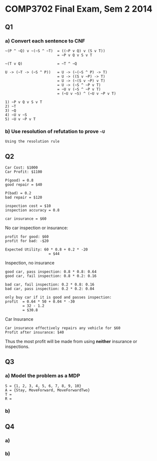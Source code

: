 # COMP3702 Final Exam, Sem 2 2014

## Q1

### a) Convert each sentence to CNF
```
~(P ^ ~Q) v ~(~S ^ ~T)  = ((~P v Q) v (S v T))
                        = ~P v Q v S v T

~(T v Q)                = ~T ^ ~Q

U -> (~T -> (~S ^ P))   = U -> (~(~S ^ P) -> T)
                        = U -> ((S v ~P) -> T)
                        = U -> (~(S v ~P) v T)
                        = U -> (~S ^ ~P v T)
                        = ~U v (~S ^ ~P v T)
                        = (~U v ~S) ^ (~U v ~P v T)

1) ~P v Q v S v T
2) ~T
3) ~Q
4) ~U v ~S
5) ~U v ~P v T
```

### b) Use resolution of refutation to prove `~U`
```
Using the resolution rule
```

## Q2

```
Car Cost: $1000
Car Profit: $1100

P(good) = 0.8
good repair = $40

P(bad) = 0.2
bad repair = $120

inspection cost = $10
inspection accuracy = 0.8

car insurance = $60
```

No car inspection or insurance:

```
profit for good: $60
profit for bad: -$20

Expected Utility: 60 * 0.8 + 0.2 * -20
                    = $44
```

Inspection, no insurance
```
good car, pass inspection: 0.8 * 0.8: 0.64
good car, fail inspection: 0.8 * 0.2: 0.16

bad car, fail inspection: 0.2 * 0.8: 0.16
bad car, pass inspection: 0.2 * 0.2: 0.04

only buy car if it is good and passes inspection:
profit  = 0.64 * 50 + 0.04 * -30
        = 32 - 1.2
        = $30.8
```

Car Insurance
```
Car insurance effectively repairs any vehicle for $60
Profit after insurance: $40
```

Thus the most profit will be made from using __neither__ insurance or inspections.

## Q3

### a) Model the problem as a MDP

```
S = {1, 2, 3, 4, 5, 6, 7, 8, 9, 10}
A = {Stay, MoveForward, MoveForwardTwo}
T = 
R = 
```


### b)

## Q4

### a)

### b)
